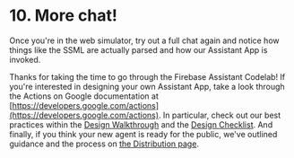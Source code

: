 # 10. More chat!

Once you're in the web simulator, try out a full chat again and notice how things like the SSML are actually parsed and how our Assistant App is invoked.

Thanks for taking the time to go through the Firebase Assistant Codelab! If you're interested in designing your own Assistant App, take a look through the Actions on Google documentation at [https://developers.google.com/actions](https://developers.google.com/actions). In particular, check out our best practices within the [Design Walkthrough](https://developers.google.com/actions/design/walkthrough) and the [Design Checklist](https://developers.google.com/actions/design/checklist). And finally, if you think your new agent is ready for the public, we've outlined guidance and the process on [the Distribution page](https://developers.google.com/actions/distribute/).